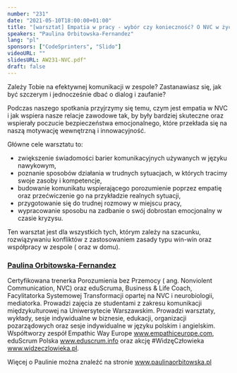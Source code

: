 ```yaml
---
number: "231"
date: "2021-05-10T18:00:00+01:00"
title: "[warsztat] Empatia w pracy - wybór czy konieczność? O NVC w życiu zawodowym i nie tylko."
speakers: "Paulina Orbitowska-Fernandez"
lang: "pl"
sponsors: ["CodeSprinters", "Slido"]
videoURL: ""
slidesURL: AW231-NVC.pdf"
draft: false
---
```


Zależy Tobie na efektywnej komunikacji w zespole? Zastanawiasz się, jak być szczerym i jednocześnie dbać o dialog i zaufanie?

Podczas naszego spotkania przyjrzymy się temu, czym jest empatia w NVC i jak wspiera nasze relacje zawodowe tak, by były bardziej skuteczne oraz wspierały poczucie bezpieczeństwa emocjonalnego, które przekłada się na naszą motywację wewnętrzną i innowacyjność.

Główne cele warsztatu to:

- zwiększenie świadomości barier komunikacyjnych używanych w języku nawykowym,
- poznanie sposobów działania w trudnych sytuacjach, w których tracimy swoje zasoby i kompetencje,
- budowanie komunikatu wspierającego porozumienie poprzez empatię oraz przećwiczenie go na przykładzie realnych sytuacji,
- przygotowanie się do trudnej rozmowy w miejscu pracy,
- wypracowanie sposobu na zadbanie o swój dobrostan emocjonalny w czasie kryzysu.

Ten warsztat jest dla wszystkich tych, którym zależy na szacunku, rozwiązywaniu konfliktów z zastosowaniem zasady typu win-win oraz współpracy w zespole ( oraz w domu).

###  <a href="https://www.linkedin.com/in/paulina-orbitowska-fernandez-53a192105/" target="_blank">Paulina Orbitowska-Fernandez</a>

Certyfikowana trenerka Porozumienia bez Przemocy ( ang. Nonviolent Communication, NVC) oraz eduScruma, Business & Life Coach, Facylitatorka Systemowej Transformacji opartej na NVC i neurobiologii, mediatorka. Prowadzi zajęcia ze studentami z zakresu komunikacji międzykulturowej na Uniwersytecie Warszawskim.
Prowadzi warsztaty, wykłady, sesje indywidualne w biznesie, edukacji, organizacji pozarządowych oraz sesje indywidualne w języku polskim i angielskim. Współtworzy zespół Empathic Way Europe www.empathiceurope.com, eduScrum Polska www.eduscrum.info oraz akcję #WidzęCzłowieka www.widzeczlowieka.pl.

Więcej o Paulinie można znaleźć na stronie <a href="https://paulinaorbitowska.pl" target="_blank">www.paulinaorbitowska.pl</a>
